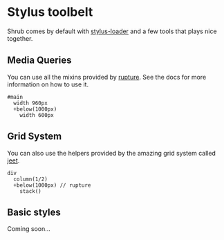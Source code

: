 # Stylus toolbelt

Shrub comes by default with [stylus-loader]() and a few tools that plays nice together.

## Media Queries

You can use all the mixins provided by [rupture](https://github.com/jescalan/rupture). See the docs for more information on how to use it.

```stylus
#main
  width 960px
  +below(1000px)
    width 600px
```

## Grid System

You can also use the helpers provided by the amazing grid system called [jeet](http://jeet.gs/).

```stylus
div
  column(1/2)
  +below(1000px) // rupture
    stack()
```

## Basic styles

Coming soon...
